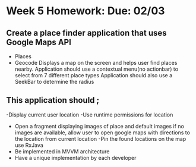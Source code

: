 # Week 5 Homework: Due: 02/03
## Create a place finder application that uses Google Maps API
- Places
- Geocode
Displays a map on the screen and helps user find places nearby.
Application should use a contextual menu(no actionbar) to select from 7 different place types
Application should also use a SeekBar to determine the radius

## This application should ;
-Display current user location
-Use runtime permissions for location
- Open a fragment displaying images of place and default images if no images are available, allow user to open google maps with directions to the location from current location
-Pin the found locations on the map
use RxJava
- Be implemented in MVVM architecture
- Have a unique implementation by each developer